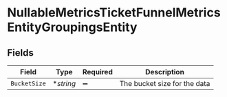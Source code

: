 # NullableMetricsTicketFunnelMetricsEntityGroupingsEntity


## Fields

| Field                        | Type                         | Required                     | Description                  |
| ---------------------------- | ---------------------------- | ---------------------------- | ---------------------------- |
| `BucketSize`                 | **string*                    | :heavy_minus_sign:           | The bucket size for the data |